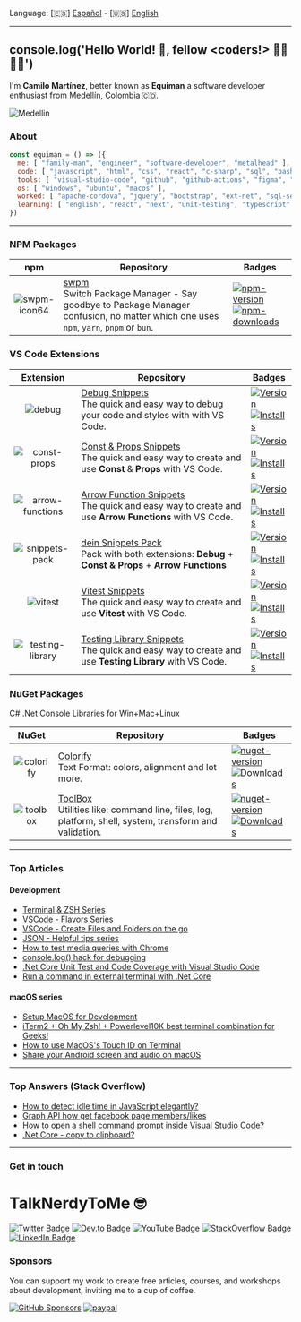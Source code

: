 Language: [🇪🇸] [Español](README-ES.md) - [🇺🇸] [English](README.md)

---

## console.log('Hello World! 👋, fellow <coders!> 👩‍💻👨‍💻')

I'm **Camilo Martínez**, better known as **Equiman** a software developer enthusiast from Medellín, Colombia 🇨🇴.

![Medellin](https://user-images.githubusercontent.com/933393/164779706-9434093e-61cd-4e6e-86a9-5c23ec90b1b1.png)

### About

```javascript
const equiman = () => ({
  me: [ "family-man", "engineer", "software-developer", "metalhead" ],
  code: [ "javascript", "html", "css", "react", "c-sharp", "sql", "bash", "batch" ],
  tools: [ "visual-studio-code", "github", "github-actions", "figma", "gimp", "sonar-qube" ],
  os: [ "windows", "ubuntu", "macos" ],
  worked: [ "apache-cordova", "jquery", "bootstrap", "ext-net", "sql-server", "mysql", "excel-vba"],
  learning: [ "english", "react", "next", "unit-testing", "typescript" ]
})
```

---

### NPM Packages

| npm | Repository | Badges |
| :---: | -------- | ------ |
| ![swpm-icon64](https://raw.githubusercontent.com/deinsoftware/swpm/main/.github/icons/icon_64.png) | [swpm](https://github.com/deinsoftware/swpm)<br/>Switch Package Manager - Say goodbye to Package Manager confusion, no matter which one uses `npm`, `yarn`, `pnpm` or `bun`. | [![npm-version](https://img.shields.io/npm/v/swpm.svg?color=blue)](https://www.npmjs.com/package/swpm)<br/>[![npm-downloads](https://img.shields.io/npm/dt/swpm)](https://www.npmjs.com/package/swpm) |

### VS Code Extensions

| Extension | Repository | Badges |
| :-------: | ---------- | ------ |
| ![debug](https://user-images.githubusercontent.com/933393/177670862-31c779bc-2062-42dd-bb49-d0d705abece3.png) | [Debug Snippets](https://github.com/deinsoftware/vscode-debug-snippets)<br/>The quick and easy way to debug your code and styles with with VS Code. | [![Version](https://img.shields.io/visual-studio-marketplace/v/deinsoftware.debug-snippets.svg)](https://marketplace.visualstudio.com/items?itemName=deinsoftware.debug-snippets)<br/>[![Installs](https://img.shields.io/visual-studio-marketplace/i/deinsoftware.debug-snippets.svg)](https://marketplace.visualstudio.com/items?itemName=deinsoftware.debug-snippets) |
| ![const-props](https://user-images.githubusercontent.com/933393/169392614-1131aedf-6152-4c63-9f73-36cfbfe82b94.png) | [Const & Props Snippets](https://github.com/deinsoftware/vscode-const-props-snippets)<br/>The quick and easy way to create and use **Const** & **Props** with VS Code. | [![Version](https://img.shields.io/visual-studio-marketplace/v/deinsoftware.const-props-snippets.svg)](https://marketplace.visualstudio.com/items?itemName=deinsoftware.const-props-snippets)<br/>[![Installs](https://img.shields.io/visual-studio-marketplace/i/deinsoftware.const-props-snippets.svg)](https://marketplace.visualstudio.com/items?itemName=deinsoftware.const-props-snippets) |
| ![arrow-functions](https://user-images.githubusercontent.com/933393/169668134-08228ce4-ed43-4069-93cf-13dede9ba483.png) | [Arrow Function Snippets](https://github.com/deinsoftware/vscode-arrow-snippets)<br/>The quick and easy way to create and use **Arrow Functions** with VS Code. | [![Version](https://img.shields.io/visual-studio-marketplace/v/deinsoftware.arrow-function-snippets.svg)](https://marketplace.visualstudio.com/items?itemName=deinsoftware.arrow-function-snippets)<br/>[![Installs](https://img.shields.io/visual-studio-marketplace/i/deinsoftware.arrow-function-snippets.svg)](https://marketplace.visualstudio.com/items?itemName=deinsoftware.arrow-function-snippets) |
| ![snippets-pack](https://user-images.githubusercontent.com/933393/169393637-4f583314-8322-4e41-99fb-e9cec60fb82e.png) | [dein Snippets Pack](https://github.com/deinsoftware/vscode-dein-snippets-pack)<br/>Pack with both extensions: **Debug** + **Const & Props** + **Arrow Functions** | [![Version](https://img.shields.io/visual-studio-marketplace/v/deinsoftware.dein-snippets-pack.svg)](https://marketplace.visualstudio.com/items?itemName=deinsoftware.dein-snippets-pack)<br/>[![Installs](https://img.shields.io/visual-studio-marketplace/i/deinsoftware.dein-snippets-pack.svg)](https://marketplace.visualstudio.com/items?itemName=deinsoftware.dein-snippets-pack) |
| ![vitest](https://user-images.githubusercontent.com/933393/221454646-15d4b784-4f32-4c18-a09e-006cdade9f02.png) | [Vitest Snippets](https://github.com/deinsoftware/vscode-vitest-snippets)<br/>The quick and easy way to create and use **Vitest** with VS Code. | [![Version](https://img.shields.io/visual-studio-marketplace/v/deinsoftware.vitest-snippets.svg)](https://marketplace.visualstudio.com/items?itemName=deinsoftware.vitest-snippets)<br/>[![Installs](https://img.shields.io/visual-studio-marketplace/i/deinsoftware.vitest-snippets.svg)](https://marketplace.visualstudio.com/items?itemName=deinsoftware.vitest-snippets) |
| ![testing-library](https://user-images.githubusercontent.com/933393/229695278-93fccdee-3533-45e4-b9c5-c6ef75946d31.png) | [Testing Library Snippets](https://github.com/deinsoftware/vscode-testing-library-snippets)<br/>The quick and easy way to create and use **Testing Library** with VS Code. | [![Version](https://img.shields.io/visual-studio-marketplace/v/deinsoftware.testing-library-snippets.svg)](https://marketplace.visualstudio.com/items?itemName=deinsoftware.testing-library-snippets)<br/>[![Installs](https://img.shields.io/visual-studio-marketplace/i/deinsoftware.testing-library-snippets.svg)](https://marketplace.visualstudio.com/items?itemName=deinsoftware.testing-library-snippets) |

### NuGet Packages

C# .Net Console Libraries for Win+Mac+Linux

| NuGet | Repository | Badges |
| :---: | ---------- | ------ |
| ![colorify](https://user-images.githubusercontent.com/933393/207726829-78ce1466-f8d4-4d6c-8438-bc48407bbaa5.png) | [Colorify](https://github.com/deinsoftware/colorify)<br/>Text Format: colors, alignment and lot more. | [![nuget-version](https://img.shields.io/nuget/v/dein.Colorify.svg)](https://www.nuget.org/packages/dein.Colorify/)<br/>[![Downloads](https://img.shields.io/nuget/dt/dein.Colorify.svg)](https://www.nuget.org/packages/dein.Colorify/) |
| ![toolbox](https://user-images.githubusercontent.com/933393/169667696-63208dab-2a3a-4acc-91c3-0c5fbbb3b08d.png) | [ToolBox](https://github.com/deinsoftware/toolbox)<br/>Utilities like: command line, files, log, platform, shell, system, transform and validation. | [![nuget-version](https://img.shields.io/nuget/v/dein.ToolBox.svg)](https://www.nuget.org/packages/dein.ToolBox/)<br/>[![Downloads](https://img.shields.io/nuget/dt/dein.Toolbox.svg)](https://www.nuget.org/packages/dein.Toolbox/) |

---

### Top Articles

#### Development

- [Terminal & ZSH Series](https://dev.to/equiman/series/11407)
- [VSCode - Flavors Series](https://dev.to/equiman/series/8983)
- [VSCode - Create Files and Folders on the go](https://dev.to/equiman/vscode-create-files-and-folders-on-the-go-2hd6)
- [JSON - Helpful tips series](https://dev.to/equiman/series/64)
- [How to test media queries with Chrome](https://dev.to/equiman/how-to-test-media-queries-with-chrome-5d8c)
- [console.log() hack for debugging](https://dev.to/equiman/console-log-hack-for-debugging-3cfi)
- [.Net Core Unit Test and Code Coverage with Visual Studio Code](https://dev.to/equiman/net-core-unit-test-and-code-coverage-with-visual-studio-code-37bp)
- [Run a command in external terminal with .Net Core](https://dev.to/equiman/run-a-command-in-external-terminal-with-net-core-d4l)

#### macOS series

- [Setup MacOS for Development](https://dev.to/equiman/setup-macos-for-development-3kc2)
- [iTerm2 + Oh My Zsh! + Powerlevel10K best terminal combination for Geeks!](https://dev.to/equiman/iterm2--oh-my-zsh--powerlevel9k-best-terminal-combination-for-geeks-58l5)
- [How to use MacOS's Touch ID on Terminal](https://dev.to/equiman/how-to-use-macos-s-touch-id-on-terminal-5fhg)
- [Share your Android screen and audio on macOS](https://dev.to/equiman/share-your-android-screen-and-audio-on-macos-1p64)

---

### Top Answers (Stack Overflow)

- [How to detect idle time in JavaScript elegantly?](https://stackoverflow.com/questions/667555/how-to-detect-idle-time-in-javascript-elegantly/10126042#10126042)
- [Graph API how get facebook page members/likes](https://stackoverflow.com/questions/14632000/graph-api-how-get-facebook-page-members-likes/37684600#37684600)
- [How to open a shell command prompt inside Visual Studio Code?](https://stackoverflow.com/questions/29981808/how-to-open-a-shell-command-prompt-inside-visual-studio-code/39927190#39927190)
- [.Net Core - copy to clipboard?](https://stackoverflow.com/questions/44205260/net-core-copy-to-clipboard/45338239#45338239)

---

### Get in touch

# TalkNerdyToMe 🤓

[![Twitter Badge](https://img.shields.io/badge/-@equiman-gray?style=flat&labelColor=1DA1F2&logo=twitter&logoColor=white&link=https://twitter.com/equiman)](https://twitter.com/equiman)
[![Dev.to Badge](https://img.shields.io/badge/-@equiman-gray?style=flat&labelColor=0A0A0A&logo=devdotto&logoColor=white&link=https://dev.to/equiman)](https://dev.to/equiman)
[![YouTube Badge](https://img.shields.io/badge/-@equiman-gray?style=flat&labelColor=FF0000&logo=youtube&logoColor=white&link=https://youtube.com/@equiman)](https://youtube.com/@equiman)
[![StackOverflow Badge](https://img.shields.io/badge/-@equiman-gray?style=flat&labelColor=FE7A16&logo=stackoverflow&logoColor=white&link=https://stackoverflow.com/story/equiman)](https://stackoverflow.com/users/812915)
[![LinkedIn Badge](https://img.shields.io/badge/-@equiman-gray?style=flat&labelColor=0077B5&logo=linkedin&logoColor=white&link=https://linkedin.com/in/equiman)](https://linkedin.com/in/equiman)

### Sponsors

You can support my work to create free articles, courses, and workshops about development, inviting me to a cup of coffee.

[![GitHub Sponsors](https://img.shields.io/badge/-GitHub%20Sponsors-gray?style=flat&labelColor=171515&logo=github&logoColor=white&link=https://github.com/sponsors/deinsoftware)](https://github.com/sponsors/deinsoftware)
[![paypal](https://img.shields.io/badge/-PayPal-gray?style=flat&labelColor=00457C&logo=paypal&logoColor=white&link=https://paypal.me/equiman/3)](https://paypal.me/equiman/3)
